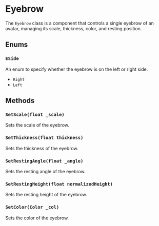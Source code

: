 # Eyebrow

The `Eyebrow` class is a component that controls a single eyebrow of an avatar, managing its scale, thickness, color, and resting position.

## Enums

### `ESide`

An enum to specify whether the eyebrow is on the left or right side.

-   `Right`
-   `Left`

## Methods

### `SetScale(float _scale)`

Sets the scale of the eyebrow.

### `SetThickness(float thickness)`

Sets the thickness of the eyebrow.

### `SetRestingAngle(float _angle)`

Sets the resting angle of the eyebrow.

### `SetRestingHeight(float normalizedHeight)`

Sets the resting height of the eyebrow.

### `SetColor(Color _col)`

Sets the color of the eyebrow.
